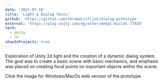```yaml
---
date: '2021-07-10'
title: 'Light & Dialog Tests'
github: 'https://github.com/ChromaticFlint/dialog-prototype'
external: 'https://play.unity.com/mg/other/webgl-builds-77020'
tech:
  - Unity
  - C#
showInProjects: true
---
```


Exploration of Unity 2d light and the creation of a dynamic dialog system. The goal was to create a basic scene with basic mechanics, and emphasis was placed on creating focal points on important objects within the scene.

Click the image for Windows/MacOs web version of the prototype.
